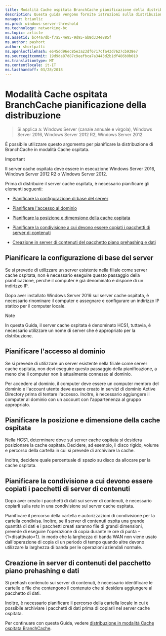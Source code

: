 ```yaml
---
title: Modalità Cache ospitata BranchCache pianificazione della distribuzione
description: Questa guida vengono fornite istruzioni sulla distribuzione di BranchCache in modalità cache ospitata in computer che eseguono Windows Server 2016 e Windows 10
manager: brianlic
ms.prod: windows-server-threshold
ms.technology: networking-bc
ms.topic: article
ms.assetid: bc44a7db-f7a5-4e95-9d95-ab8d334e885f
ms.author: pashort
author: shortpatti
ms.openlocfilehash: e645dd96ec85e3a23df6717cfa43d7627cb938e7
ms.sourcegitcommit: 19d9da87d87c9eefbca7a3443d2b1df486b0b010
ms.translationtype: MT
ms.contentlocale: it-IT
ms.lasthandoff: 03/28/2018
---
```

# <a name="branchcache-hosted-cache-mode-deployment-planning"></a>Modalità Cache ospitata BranchCache pianificazione della distribuzione

>Si applica a: Windows Server (canale annuale e virgola), Windows Server 2016, Windows Server 2012 R2, Windows Server 2012

È possibile utilizzare questo argomento per pianificare la distribuzione di BranchCache in modalità Cache ospitata.

>[!IMPORTANT]
>Il server cache ospitata deve essere in esecuzione Windows Server 2016, Windows Server 2012 R2 o Windows Server 2012.

Prima di distribuire il server cache ospitata, è necessario pianificare gli elementi seguenti:

- [Pianificare la configurazione di base del server](#bkmk_basic)

- [Pianificare l'accesso al dominio](#bkmk_domain)

- [Pianificare la posizione e dimensione della cache ospitata](#bkmk_cachelocation)

- [Pianificare la condivisione a cui devono essere copiati i pacchetti di server di contenuti](#bkmk_package)

- [Creazione in server di contenuti del pacchetto piano prehashing e dati](#bkmk_prehash)

## <a name="bkmk_basic"></a>Pianificare la configurazione di base del server
  
Se si prevede di utilizzare un server esistente nella filiale come server cache ospitata, non è necessario eseguire questo passaggio della pianificazione, perché il computer è già denominato e dispone di un indirizzo IP.

Dopo aver installato Windows Server 2016 sul server cache ospitata, è necessario rinominare il computer e assegnare e configurare un indirizzo IP statico per il computer locale.

>[!NOTE]
>In questa Guida, il server cache ospitata è denominato HCS1, tuttavia, è necessario utilizzare un nome di server che è appropriato per la distribuzione.

## <a name="bkmk_domain"></a>Pianificare l'accesso al dominio

Se si prevede di utilizzare un server esistente nella filiale come server cache ospitata, non devi eseguire questo passaggio della pianificazione, a meno che il computer non è attualmente connesso al dominio.
  
Per accedere al dominio, il computer deve essere un computer membro del dominio e l'account utente deve essere creato in servizi di dominio Active Directory prima di tentare l'accesso. Inoltre, è necessario aggiungere il computer al dominio con un account con l'appartenenza al gruppo appropriato.

## <a name="bkmk_cachelocation"></a>Pianificare la posizione e dimensione della cache ospitata

Nella HCS1, determinare dove sul server cache ospitata si desidera posizionare la cache ospitata. Decidere, ad esempio, il disco rigido, volume e percorso della cartella in cui si prevede di archiviare la cache.

Inoltre, decidere quale percentuale di spazio su disco da allocare per la cache ospitata.

## <a name="bkmk_package"></a>Pianificare la condivisione a cui devono essere copiati i pacchetti di server di contenuti

Dopo aver creato i pacchetti di dati sui server di contenuti, è necessario copiarli sulla rete in una condivisione sul server cache ospitata.

Pianificare il percorso della cartella e autorizzazioni di condivisione per la cartella condivisa. Inoltre, se il server di contenuti ospita una grande quantità di dati e i pacchetti creati saranno file di grandi dimensioni, prevede di eseguire l'operazione di copia durante le ore di punta – \{1\>disattivato\<1\}. in modo che la larghezza di banda WAN non viene usato dall'operazione di copia di un periodo di tempo quando altre devono utilizzare la larghezza di banda per le operazioni aziendali normale.

## <a name="bkmk_prehash"></a>Creazione in server di contenuti del pacchetto piano prehashing e dati

Si prehash contenuto sui server di contenuti, è necessario identificare le cartelle e file che contengono il contenuto che si desidera aggiungere al pacchetto di dati. 

Inoltre, è necessario pianificare il percorso della cartella locale in cui è possibile archiviare i pacchetti di dati prima di copiarli nel server cache ospitata.

Per continuare con questa Guida, vedere [distribuzione in modalità Cache ospitata BranchCache](4-Bc-Hcm-Deployment.md).
